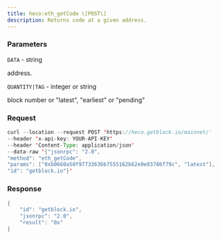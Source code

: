 ```yaml
---
title: heco:eth_getCode \[POST\]
description: Returns code at a given address.
---
```


### Parameters


`DATA` - string

address.

`QUANTITY|TAG` - integer or string

block number or "latest", "earliest" or "pending"

### Request

``` java
curl --location --request POST 'https://heco.getblock.io/mainnet/' 
--header 'x-api-key: YOUR-API-KEY' 
--header 'Content-Type: application/json' 
--data-raw '{"jsonrpc": "2.0",
"method": "eth_getCode",
"params": ["0xb0660a58f97733636b7555162b62e0e83786f79c", "latest"],
"id": "getblock.io"}'
```

###  Response

``` java
{
    "id": "getblock.io",
    "jsonrpc": "2.0",
    "result": "0x"
}
```

